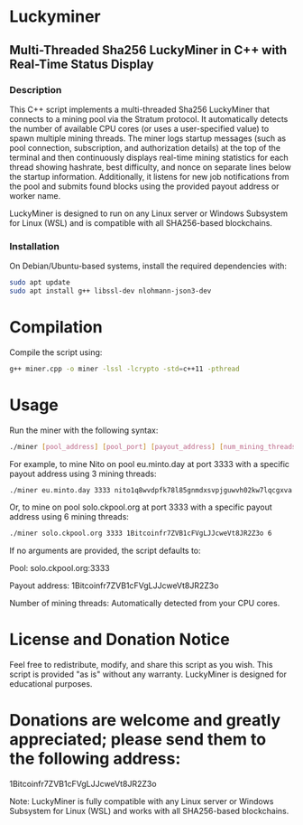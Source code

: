 # Luckyminer

## Multi-Threaded Sha256 LuckyMiner in C++ with Real-Time Status Display

### Description
This C++ script implements a multi-threaded Sha256 LuckyMiner that connects to a mining pool via the Stratum protocol. It automatically detects the number of available CPU cores (or uses a user-specified value) to spawn multiple mining threads. The miner logs startup messages (such as pool connection, subscription, and authorization details) at the top of the terminal and then continuously displays real-time mining statistics for each thread showing hashrate, best difficulty, and nonce on separate lines below the startup information. Additionally, it listens for new job notifications from the pool and submits found blocks using the provided payout address or worker name.

LuckyMiner is designed to run on any Linux server or Windows Subsystem for Linux (WSL) and is compatible with all SHA256-based blockchains.

### Installation
On Debian/Ubuntu-based systems, install the required dependencies with:

```bash
sudo apt update
sudo apt install g++ libssl-dev nlohmann-json3-dev
```
# Compilation
Compile the script using:

```bash
g++ miner.cpp -o miner -lssl -lcrypto -std=c++11 -pthread
```
# Usage
Run the miner with the following syntax:
```bash
./miner [pool_address] [pool_port] [payout_address] [num_mining_threads]
```
For example, to mine Nito on pool eu.minto.day at port 3333 with a specific payout address using 3 mining threads:
```bash
./miner eu.minto.day 3333 nito1q8wvdpfk78l85gnmdxsvpjguwvh02kw7lqcgxva 3
```
Or, to mine on pool solo.ckpool.org at port 3333 with a specific payout address using 6 mining threads:
```bash
./miner solo.ckpool.org 3333 1Bitcoinfr7ZVB1cFVgLJJcweVt8JR2Z3o 6
```
If no arguments are provided, the script defaults to:

Pool: solo.ckpool.org:3333

Payout address: 1Bitcoinfr7ZVB1cFVgLJJcweVt8JR2Z3o

Number of mining threads: Automatically detected from your CPU cores.

# License and Donation Notice
Feel free to redistribute, modify, and share this script as you wish. This script is provided "as is" without any warranty. LuckyMiner is designed for educational purposes.

# Donations are welcome and greatly appreciated; please send them to the following address:

1Bitcoinfr7ZVB1cFVgLJJcweVt8JR2Z3o

Note: LuckyMiner is fully compatible with any Linux server or Windows Subsystem for Linux (WSL) and works with all SHA256-based blockchains.
